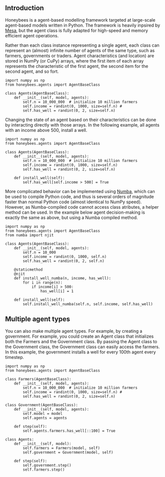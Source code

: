 ## Introduction
Honeybees is a agent-based modelling framework targeted at large-scale agent-based models written in Python. The framework is heavily inpsired by [Mesa](https://github.com/projectmesa/mesa>), but the agent class is fully adapted for high-speed and memory efficient agent operations.

Rather than each class instance representing a single agent, each class can represent an (almost) infinite number of agents of the same type, such as farmers, governments or traders. Agent characteristics (and location) are stored in NumPy (or CuPy) arrays, where the first item of each array represents the characteristic of the first agent, the second item for the second agent, and so fort.

    import numpy as np
    from honeybees.agents import AgentBaseClass

    class Agents(AgentBaseClass):
        def __init__(self, model, agents):
            self.n = 10_000_000  # initialize 10 million farmers
            self.income = randint(0, 1000, size=self.n) #  
            self.has_well = randint(0, 2, size=self.n)

Changing the state of an agent based on their characteristics can be done by interacting directly with those arrays. In the following example, all agents with an income above 500, install a well.

    import numpy as np
    from honeybees.agents import AgentBaseClass

    class Agents(AgentBaseClass):
        def __init__(self, model, agents):
            self.n = 10_000_000  # initialize 10 million farmers
            self.income = randint(0, 1000, size=self.n)  
            self.has_well = randint(0, 2, size=self.n)

        def install_well(self):
            self.has_well[self.income > 500] = True

More complicated behavior can be implemented using [Numba](http://numba.pydata.org/), which can be used to compile Python code, and thus is several orders of magnitude faster than normal Python code (almost identical to NumPy speed). However, as Numba-compiled code cannot access class atributes, a helper method can be used. In the example below agent decision-making is exactly the same as above, but using a Numba compiled method.

    import numpy as np
    from honeybees.agents import AgentBaseClass
    from numba import njit

    class Agents(AgentBaseClass):
        def __init__(self, model, agents):
            self.n = 10_000
            self.income = randint(0, 1000, self.n)
            self.has_well = randint(0, 2, self.n)

        @staticmethod
        @njit
        def install_well_numba(n, income, has_well):
            for i in range(n):
                if income[i] > 500:
                    has_well[i] = 1
        
        def install_well(self):
            self.install_well_numba(self.n, self.income, self.has_well)

## Multiple agent types

You can also make multiple agent types. For example, by creating a government. For example, you could create an Agent class that initializes both the Farmers and the Government class. By passing the Agent class to the Government class, the Government class can easily access the farmers. In this example, the government installs a well for every 100th agent every timestep.

    import numpy as np
    from honeybees.agents import AgentBaseClass

    class Farmers(AgentBaseClass):
        def __init__(self, model, agents):
            self.n = 10_000_000  # initialize 10 million farmers
            self.income = randint(0, 1000, size=self.n) #  
            self.has_well = randint(0, 2, size=self.n)

    class Government(AgentBaseClass):
        def __init__(self, model, agents):
            self.model = model
            self.agents = agents

        def step(self):
            self.agents.farmers.has_well[::100] = True

    class Agents:
        def __init__(self, model):
            self.farmers = Farmers(model, self)
            self.government = Government(model, self)

        def step(self):
            self.government.step()
            self.farmers.step()